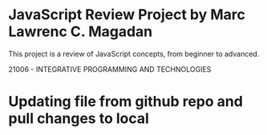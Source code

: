 # JavaScript Review Project by Marc Lawrenc C. Magadan
This project is a review of JavaScript concepts, from beginner to advanced.

21006 - INTEGRATIVE PROGRAMMING AND TECHNOLOGIES

# Updating file from github repo and pull changes to local
